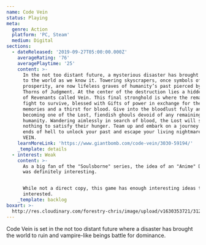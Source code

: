 ```yaml
---
name: Code Vein
status: Playing
meta:
  genre: Action
  platform: 'PC, Steam'
  medium: Digital
sections:
  - dateReleased: '2019-09-27T05:00:00.000Z'
    averageRating: '76'
    averagePlaytime: '25'
    content: >-
      In the not too distant future, a mysterious disaster has brought collapse
      to the world as we know it. Towering skyscrapers, once symbols of
      prosperity, are now lifeless graves of humanity’s past pierced by the
      Thorns of Judgment. At the center of the destruction lies a hidden society
      of Revenants called Vein. This final stronghold is where the remaining few
      fight to survive, blessed with Gifts of power in exchange for their
      memories and a thirst for blood. Give into the bloodlust fully and risk
      becoming one of the Lost, fiendish ghouls devoid of any remaining
      humanity. Wandering aimlessly in search of blood, the Lost will stop at
      nothing to satisfy their hunger. Team up and embark on a journey to the
      ends of hell to unlock your past and escape your living nightmare in CODE
      VEIN.
    learnMoreLink: 'https://www.giantbomb.com/code-vein/3030-59194/'
    _template: details
  - interest: Weak
    content: >-
      As a big fan of the "Soulsborne" series, the idea of an "Anime" Dark Souls
      was definitely interesting.


      While not a direct copy, this game has enough interesting ideas to keep me
      interested.
    _template: backlog
boxart: >-
  http://res.cloudinary.com/forestry-chris/image/upload/v1630353721/3120975-box_cv_gmwnir.png
---
```

Code Vein is set in the not too distant future where a disaster has brought the world to ruin and vampire-like beings battle for dominance.
